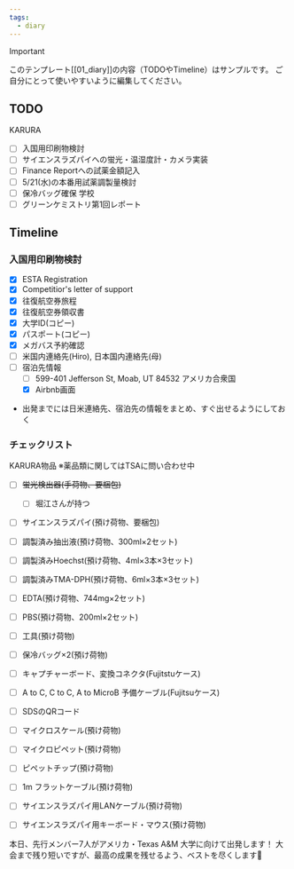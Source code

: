 ```yaml
---
tags:
  - diary
---
```

> [!IMPORTANT]
> このテンプレート[[01_diary]]の内容（TODOやTimeline）はサンプルです。
> ご自分にとって使いやすいように編集してください。

## TODO
KARURA
- [ ] 入国用印刷物検討
- [ ] サイエンスラズパイへの蛍光・温湿度計・カメラ実装
- [ ] Finance Reportへの試薬金額記入
- [ ] 5/21(水)の本番用試薬調製量検討
- [ ] 保冷バッグ確保
学校
 - [ ] グリーンケミストリ第1回レポート

## Timeline
### 入国用印刷物検討
 - [x] ESTA Registration
 - [x] Competitior's letter of support
 - [x] 往復航空券旅程
 - [x] 往復航空券領収書
 - [x] 大学ID(コピー)
 - [x] パスポート(コピー)
 - [x] メガバス予約確認
 - [ ] 米国内連絡先(Hiro), 日本国内連絡先(母)
 - [ ] 宿泊先情報
	 - [ ] 599-401 Jefferson St, Moab, UT 84532 アメリカ合衆国
	 - [x] Airbnb画面
 - 出発までには日米連絡先、宿泊先の情報をまとめ、すぐ出せるようにしておく

### チェックリスト
KARURA物品
※薬品類に関してはTSAに問い合わせ中
- [ ] ~~蛍光検出器(手荷物、要梱包)~~
	- [ ] 堀江さんが持つ
- [ ] サイエンスラズパイ(預け荷物、要梱包)
- [ ] 調製済み抽出液(預け荷物、300ml×2セット)
- [ ] 調製済みHoechst(預け荷物、4ml×3本×3セット)
- [ ] 調製済みTMA-DPH(預け荷物、6ml×3本×3セット)
- [ ] EDTA(預け荷物、744mg×2セット)
- [ ] PBS(預け荷物、200ml×2セット)
- [ ] 工具(預け荷物)
- [ ] 保冷バッグ×2(預け荷物)
- [ ] キャプチャーボード、変換コネクタ(Fujitstuケース)
- [ ] A to C, C to C, A to MicroB 予備ケーブル(Fujitsuケース)
- [ ] SDSのQRコード
- [ ] マイクロスケール(預け荷物)
- [ ] マイクロピペット(預け荷物)
- [ ] ピペットチップ(預け荷物)
- [ ] 1m フラットケーブル(預け荷物)
- [ ] サイエンスラズパイ用LANケーブル(預け荷物)
- [ ] サイエンスラズパイ用キーボード・マウス(預け荷物)


本日、先行メンバー7人がアメリカ・Texas A&M 大学に向けて出発します！
大会まで残り短いですが、最高の成果を残せるよう、ベストを尽くします💪